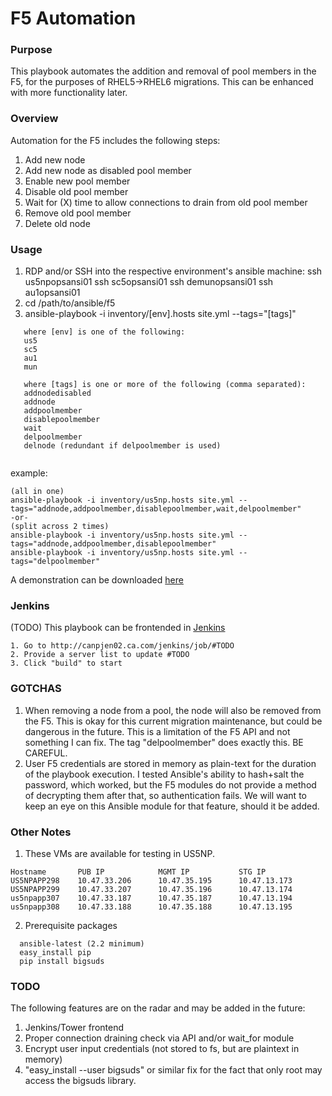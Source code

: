 # F5 Automation

### Purpose
This playbook automates the addition and removal of pool members in the F5, for
the purposes of RHEL5->RHEL6 migrations. This can be enhanced with more functionality later.

### Overview
Automation for the F5 includes the following steps:
1. Add new node
2. Add new node as disabled pool member
3. Enable new pool member
4. Disable old pool member
5. Wait for (X) time to allow connections to drain from old pool member
6. Remove old pool member
7. Delete old node

### Usage
1. RDP and/or SSH into the respective environment's ansible machine:
   ssh us5npopsansi01
   ssh sc5opsansi01
   ssh demunopsansi01
   ssh au1opsansi01
2. cd /path/to/ansible/f5
3. ansible-playbook -i inventory/[env].hosts site.yml --tags="[tags]"
```
   where [env] is one of the following:
   us5
   sc5
   au1
   mun

   where [tags] is one or more of the following (comma separated):
   addnodedisabled
   addnode
   addpoolmember
   disablepoolmember
   wait
   delpoolmember
   delnode (redundant if delpoolmember is used)
   
```
example:
```
(all in one)
ansible-playbook -i inventory/us5np.hosts site.yml --tags="addnode,addpoolmember,disablepoolmember,wait,delpoolmember"
-or-
(split across 2 times)
ansible-playbook -i inventory/us5np.hosts site.yml --tags="addnode,addpoolmember,disablepoolmember"
ansible-playbook -i inventory/us5np.hosts site.yml --tags="delpoolmember"
```
A demonstration can be downloaded [here](https://catechnologies.webex.com/svc3200/svccomponents/servicerecordings/servicerecordinginfo.do?RCID=4d83c33a884d4cfca4ccb337d9a3d687&siteurl=catechnologies&apiname=viewrd.php&needFilter=false&rnd=3566110348&isurlact=true&entactname=%2FnbrRedirect.do&entappname=url3200&renewticket=0&serviceType=mc&targetAction=%2Fsvccomponents%2Fservicerecordings%2Fservicerecordinginfo.do&mywbxLink=yes&rID=105931402&recordID=105931402&targetApp=svc3200&action=info&SP=MC&fromUrlApi=1)

### Jenkins
(TODO) This playbook can be frontended in [Jenkins](http://canpjen02.ca.com/jenkins/#TODO)
```
1. Go to http://canpjen02.ca.com/jenkins/job/#TODO
2. Provide a server list to update #TODO
3. Click "build" to start
```

### GOTCHAS
1. When removing a node from a pool, the node will also be removed from the F5. This is okay for this current migration maintenance, but could be dangerous in the future. This is a limitation of the F5 API and not something I can fix. The tag "delpoolmember" does exactly this. BE CAREFUL.
2. User F5 credentials are stored in memory as plain-text for the duration of the playbook execution. I tested Ansible's ability to hash+salt the password, which worked, but the F5 modules do not provide a method of decrypting them after that, so authentication fails. We will want to keep an eye on this Ansible module for that feature, should it be added.


### Other Notes
1. These VMs are available for testing in US5NP.
```
Hostname       PUB IP            MGMT IP           STG IP
US5NPAPP298    10.47.33.206      10.47.35.195      10.47.13.173
US5NPAPP299    10.47.33.207      10.47.35.196      10.47.13.174
us5npapp307    10.47.33.187      10.47.35.187      10.47.13.194
us5npapp308    10.47.33.188      10.47.35.188      10.47.13.195
```
2. Prerequisite packages
```
  ansible-latest (2.2 minimum)
  easy_install pip
  pip install bigsuds
```

### TODO
The following features are on the radar and may be added in the future:
1. Jenkins/Tower frontend
2. Proper connection draining check via API and/or wait_for module
3. Encrypt user input credentials (not stored to fs, but are plaintext in memory)
4. "easy_install --user bigsuds" or similar fix for the fact that only root may access the bigsuds library.

